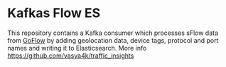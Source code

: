 # Kafkas Flow ES

This repository contains a Kafka consumer which processes sFlow data from [GoFlow](https://github.com/cloudflare/goflow)
by adding geolocation data, device tags, protocol and port names and writing it to Elasticsearch.
More info https://github.com/vasya4k/traffic_insights
